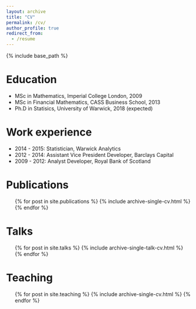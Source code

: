 ```yaml
---
layout: archive
title: "CV"
permalink: /cv/
author_profile: true
redirect_from:
  - /resume
---
```


{% include base_path %}

Education
======
* MSc in Mathematics, Imperial College London, 2009
* MSc in Financial Mathematics, CASS Business School, 2013
* Ph.D in Statisics, University of Warwick, 2018 (expected)

Work experience
======
* 2014 - 2015: Statistician, Warwick Analytics
* 2012 - 2014: Assistant Vice President Developer, Barclays Capital
* 2009 - 2012: Analyst Developer, Royal Bank of Scotland


Publications
======
  <ul>{% for post in site.publications %}
    {% include archive-single-cv.html %}
  {% endfor %}</ul>
  
Talks
======
  <ul>{% for post in site.talks %}
    {% include archive-single-talk-cv.html %}
  {% endfor %}</ul>
  
Teaching
======
  <ul>{% for post in site.teaching %}
    {% include archive-single-cv.html %}
  {% endfor %}</ul>
